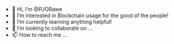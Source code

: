 - 👋 Hi, I’m @PJORawe
- 👀 I’m interested in Blockchain usage for the good of the people!
- 🌱 I’m currently learning anything helpful!
- 💞️ I’m looking to collaborate on ...
- 📫 How to reach me ...

<!---
PJORawe/PJORawe is a ✨ special ✨ repository because its `README.md` (this file) appears on your GitHub profile.
You can click the Preview link to take a look at your changes.
--->
